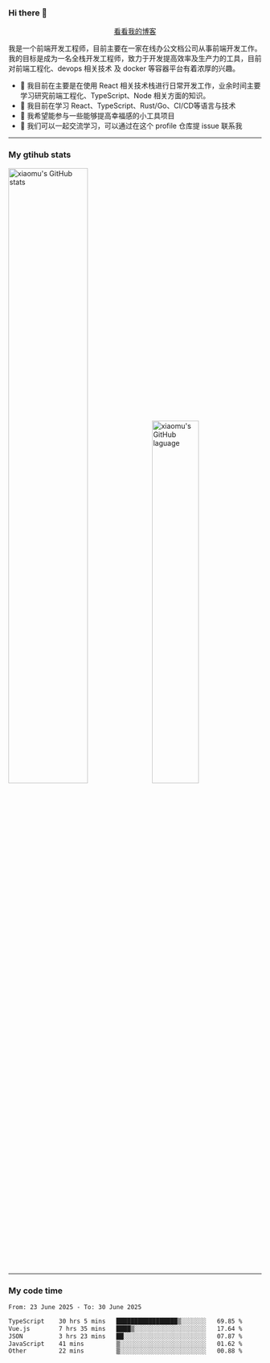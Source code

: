 ### Hi there 👋

<p align="center">
  <a href="https://blog.realjacket.fun">看看我的博客</a>
</p>

我是一个前端开发工程师，目前主要在一家在线办公文档公司从事前端开发工作。我的目标是成为一名全栈开发工程师，致力于开发提高效率及生产力的工具，目前对前端工程化、devops 相关技术 及 docker 等容器平台有着浓厚的兴趣。

- 🔭 我目前在主要是在使用 React 相关技术栈进行日常开发工作，业余时间主要学习研究前端工程化、TypeScript、Node 相关方面的知识。
- 🌱 我目前在学习 React、TypeScript、Rust/Go、CI/CD等语言与技术
- 👯 我希望能参与一些能够提高幸福感的小工具项目
- 💬 我们可以一起交流学习，可以通过在这个 profile 仓库提 issue 联系我

***

### My gtihub stats

<a><img src="https://github-readme-stats-git-masterrstaa-rickstaa.vercel.app/api?username=real-jacket&&show_icons=true" title="xiaomu's GitHub stats" alt="xiaomu's GitHub stats" style="width:56%;"/></a>
<a><img src="https://github-readme-stats-git-masterrstaa-rickstaa.vercel.app/api/top-langs/?username=real-jacket&layout=compact" title="xiaomu's GitHub laguage" alt="xiaomu's GitHub laguage" style="width:43%;"/><a/>

***

### My code time

<!--START_SECTION:waka-->

```txt
From: 23 June 2025 - To: 30 June 2025

TypeScript    30 hrs 5 mins   █████████████████▒░░░░░░░   69.85 %
Vue.js        7 hrs 35 mins   ████▒░░░░░░░░░░░░░░░░░░░░   17.64 %
JSON          3 hrs 23 mins   ██░░░░░░░░░░░░░░░░░░░░░░░   07.87 %
JavaScript    41 mins         ▒░░░░░░░░░░░░░░░░░░░░░░░░   01.62 %
Other         22 mins         ▒░░░░░░░░░░░░░░░░░░░░░░░░   00.88 %
```

<!--END_SECTION:waka-->
